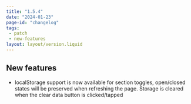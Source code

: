 ```yaml
---
title: "1.5.4"
date: "2024-01-23"
page-id: "changelog"
tags: 
 - patch
 - new-features
layout: layout/version.liquid
---
```

## New features
- localStorage support is now available for section toggles, open/closed states will be preserved when refreshing the page. Storage is cleared when the clear data button is clicked/tapped